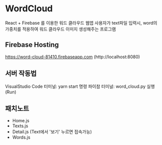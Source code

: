 # WordCloud
React + Firebase 를 이용한 워드 클라우드 웹앱
사용자가 text파일 입력시, word의 가중치를 적용하여 워드 클라우드 이미지 생성해주는 프로그램 

## Firebase Hosting 
https://word-cloud-81410.firebaseapp.com (http://localhost:8080)

## 서버 작동법
VisualStudio Code 터미널: yarn start 명령
파이참 터미널: word_cloud.py 실행(Run)

## 패치노트
- Home.js
- Texts.js
- Detail.js (Text에서 '보기' 누르면 접속가능)
- Words.js
